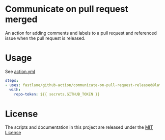 # Communicate on pull request merged

An action for adding comments and labels to a pull request and referenced issue when the pull request is released.

# Usage 

See [action.yml](action.yml)

```yaml
steps:
- uses: fastlane/github-action/communicate-on-pull-request-released@latest
  with:
    repo-token: ${{ secrets.GITHUB_TOKEN }}
```

# License

The scripts and documentation in this project are released under the [MIT License](LICENSE)